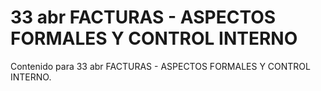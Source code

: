 # 33 abr  FACTURAS -  ASPECTOS FORMALES Y CONTROL INTERNO

Contenido para 33 abr  FACTURAS -  ASPECTOS FORMALES Y CONTROL INTERNO.